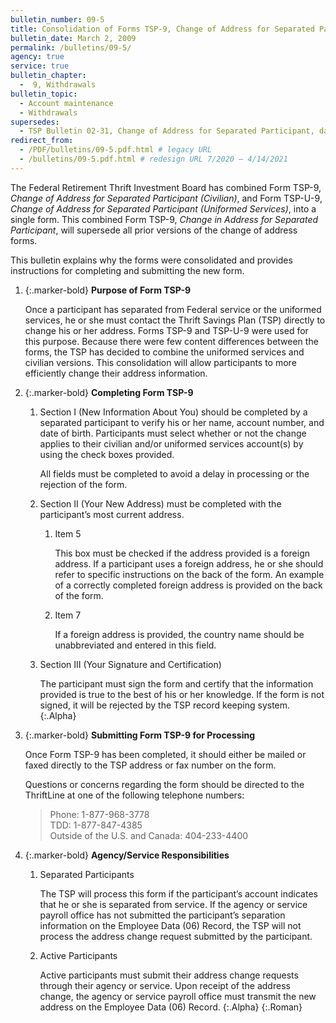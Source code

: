 ```yaml
---
bulletin_number: 09-5
title: Consolidation of Forms TSP-9, Change of Address for Separated Participant (Civilian), and TSP-U-9, Change of Address for Separated Participant (Uniformed Services)
bulletin_date: March 2, 2009
permalink: /bulletins/09-5/
agency: true
service: true
bulletin_chapter:
  -  9, Withdrawals
bulletin_topic:
  - Account maintenance
  - Withdrawals
supersedes:
  - TSP Bulletin 02-31, Change of Address for Separated Participant, dated August 1, 2002, and TSP Bulletin 03-U-11, TSP Materials for the New Record Keeping System, dated June 18, 2003.
redirect_from:
  - /PDF/bulletins/09-5.pdf.html # legacy URL
  - /bulletins/09-5.pdf.html # redesign URL 7/2020 – 4/14/2021
---
```


The Federal Retirement Thrift Investment Board has combined Form TSP-9, _Change of Address for Separated Participant (Civilian)_, and Form TSP-U-9, _Change of Address for Separated Participant (Uniformed Services)_, into a single form. This combined Form TSP-9, _Change in Address for Separated Participant_, will supersede all prior versions of the change of address forms.

This bulletin explains why the forms were consolidated and provides instructions for completing and submitting the new form.

1. {:.marker-bold} **Purpose of Form TSP-9**   

   Once a participant has separated from Federal service or the uniformed services, he or she must contact the Thrift Savings Plan (TSP) directly to change his or her address. Forms TSP-9 and TSP-U-9 were used for this purpose. Because there were few content differences between the forms, the TSP has decided to combine the uniformed services and civilian versions. This consolidation will allow participants to more efficiently change their address information.
2. {:.marker-bold} **Completing Form TSP-9**

   1. Section I (New Information About You) should be completed by a separated participant to verify his or her name, account number, and date of birth. Participants must select whether or not the change applies to their civilian and/or uniformed services account(s) by using the check boxes provided.   

      All fields must be completed to avoid a delay in processing or the rejection of the form.
   2. Section II (Your New Address) must be completed with the participant’s most current address.   
      1. Item 5   

         This box must be checked if the address provided is a foreign address. If a participant uses a foreign address, he or she should refer to specific instructions on the back of the form. An example of a correctly completed foreign address is provided on the back of the form.
      2. Item 7   

         If a foreign address is provided, the country name should be unabbreviated and entered in this field.
   3. Section III (Your Signature and Certification)   

      The participant must sign the form and certify that the information provided is true to the best of his or her knowledge. If the form is not signed, it will be rejected by the TSP record keeping system.
   {:.Alpha}
3. {:.marker-bold} **Submitting Form TSP-9 for Processing**   

   Once Form TSP-9 has been completed, it should either be mailed or faxed directly to the TSP address or fax number on the form.   

   Questions or concerns regarding the form should be directed to the ThriftLine at one of the following telephone numbers:   

   > Phone: 1-877-968-3778   
   > TDD: 1-877-847-4385   
   > Outside of the U.S. and Canada: 404-233-4400

4. {:.marker-bold} **Agency/Service Responsibilities**

   1. Separated Participants   

      The TSP will process this form if the participant’s account indicates that he or she is separated from service. If the agency or service payroll office has not submitted the participant’s separation information on the Employee Data (06) Record, the TSP will not process the address change request submitted by the participant.
   2. Active Participants   

      Active participants must submit their address change requests through their agency or service. Upon receipt of the address change, the agency or service payroll office <span class="underline">must</span> transmit the new address on the Employee Data (06) Record.
   {:.Alpha}
{:.Roman}
